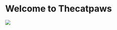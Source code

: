 # Welcome to Thecatpaws

![](https://encrypted-tbn0.gstatic.com/images?q=tbn:ANd9GcTgRZRCDkk9XvXePp0r9sKrjfGiNvfphY4g8Q&s)
